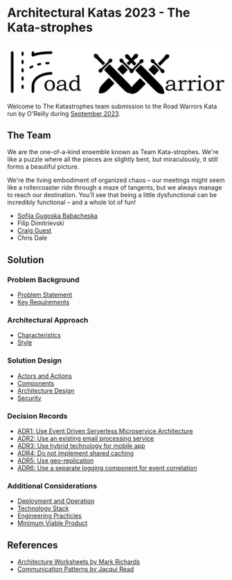 # Architectural Katas 2023 - The Kata-strophes

![Banner for the Road Warrior app, the R from road is an image of a road, and the W from warrior is two pair of crossed swords.](./assets/road-warrior-banner.png)

Welcome to The Katastrophes team submission to the Road Warrors Kata run by O'Reilly during [September 2023](https://learning.oreilly.com/live-events/architectural-katas/0636920097101/0636920097100/).

## The Team

We are the one-of-a-kind ensemble known as Team Kata-strophes. We're like a puzzle where all the pieces are slightly bent, but miraculously, it still forms a beautiful picture.

We're the living embodiment of organized chaos – our meetings might seem like a rollercoaster ride through a maze of tangents, but we always manage to reach our destination.  You’ll see that being a little dysfunctional can be incredibly functional – and a whole lot of fun!

* [Sofija Gugoska Babacheska](https://github.com/sofijab)
* Filip Dimitrievski
* [Craig Guest](https://github.com/craigguest)
* Chris Dale

## Solution

### Problem Background

* [Problem Statement](./1-problem-background/1-problem-statement.md)
* [Key Requirements](./1-problem-background/2-key-requirements.md)

### Architectural Approach

* [Characteristics](./2-architectural-approach/1-characteristics.md)
* [Style](./2-architectural-approach/2-style.md)

### Solution Design

* [Actors and Actions](./3-solution-design/1-actors-and-actions.md)
* [Components](./3-solution-design/2-components.md)
* [Architecture Design](./3-solution-design/3-architecture.md)
* [Security](./3-solution-design/4-security.md)

### Decision Records

* [ADR1: Use Event Driven Serverless Microservice Architecture](./4-decision-records/adr1-use-event-driven-serverless-microservice-architecture.md)
* [ADR2: Use an existing email processing service](./4-decision-records/adr2-use-an-existing-email-processing-service.md)
* [ADR3: Use hybrid technology for mobile app](./4-decision-records/adr3-use-hybrid-technology-for-mobile-app.md)
* [ADR4: Do not implement shared caching](./4-decision-records/adr4-do-not-implement-shared-caching.md)
* [ADR5: Use geo-replication](./4-decision-records/adr5-use-geo-replication.md)
* [ADR6: Use a separate logging component for event correlation](./4-decision-records/adr6-use-a-separate-logging-component-for-event-correlation.md)

### Additional Considerations

* [Deployment and Operation](./5-additional-considerations/1-deployment-and-operation.md)
* [Technology Stack](./5-additional-considerations/2-technology-stack.md)
* [Engineering Practicies](./5-additional-considerations/3-engineering-practices.md)
* [Minimum Viable Product](./5-additional-considerations/4-minimum-viable-product.md)

## References

* [Architecture Worksheets by Mark Richards](https://www.developertoarchitect.com/resources.html)
* [Communication Patterns by Jacqui Read](https://learning.oreilly.com/library/view/communication-patterns/9781098140533/)
